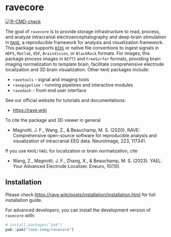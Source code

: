 
# ravecore

<!-- badges: start -->
[![R-CMD-check](https://github.com/rave-ieeg/ravecore/actions/workflows/R-CMD-check.yaml/badge.svg)](https://github.com/rave-ieeg/ravecore/actions/workflows/R-CMD-check.yaml)
<!-- badges: end -->

The goal of `ravecore` is to provide storage infrastructure to read, process, and 
analyze intracranial electroencephalography and deep-brain stimulation in 
[`RAVE`](https://rave.wiki), a reproducible framework for analysis and 
visualization framework. This package supports [`BIDS`](https://bids.neuroimaging.io) 
or native file conventions to ingest signals in `HDF5`, `Matlab`, `EDF`, 
`BrainVision`, or `BlackRock` formats. For images, this package process images 
in `NIfTI` and `FreeSurfer` formats, providing brain imaging normalization to 
template brain, facilitate comprehensive electrode localization and 3D brain 
visualization. Other `RAVE` packages include:

* `ravetools` - signal and imaging tools
* `ravepipeline` - running pipelines and interactive modules
* `ravedash` - front-end user interface

See our official website for tutorials and documentations: 

* https://rave.wiki

To cite the package and 3D viewer in general

* Magnotti, J. F., Wang, Z., & Beauchamp, M. S. (2020). RAVE: Comprehensive open-source software for reproducible analysis and visualization of intracranial EEG data. NeuroImage, 223, 117341.

If you use `RAVE/YAEL` for localization or brain normalization, cite

* Wang, Z., Magnotti, J. F., Zhang, X., & Beauchamp, M. S. (2023). YAEL: Your Advanced Electrode Localizer. Eneuro, 10(10).


## Installation

Please check https://rave.wiki/posts/installation/installation.html for full installation guide.

For advanced developers, you can install the development version of `ravecore` with:

``` r
# install.packages("pak")
pak::pak("rave-ieeg/ravecore")
```


